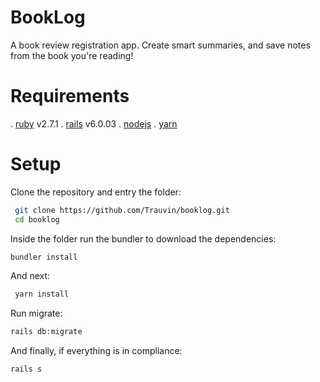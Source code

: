 # BookLog 

A book review registration app. Create smart summaries, and save notes from the book you're reading!

# Requirements
. [ruby](https://www.ruby-lang.org/en/) v2.7.1
. [rails](https://rubyonrails.org/) v6.0.03
. [nodejs](https://nodejs.org/en/)
. [yarn](https://yarnpkg.com/getting-started/install)


# Setup

Clone the repository and entry the folder:
```bash
 git clone https://github.com/Trauvin/booklog.git
 cd booklog
 ```
 Inside the folder  run the bundler to download the dependencies:
 ```bash
 bundler install
```
And next:
```bash
 yarn install
 ```
 Run migrate:
 ```bash
 rails db:migrate
 ```
 And finally, if everything is in compliance:
 ```bash
 rails s
 ```
 
